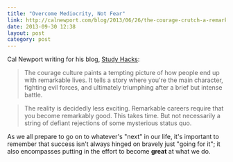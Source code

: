 ```yaml
---
title: "Overcome Mediocrity, Not Fear"
link: http://calnewport.com/blog/2013/06/26/the-courage-crutch-a-remarkable-life-requires-you-to-overcome-mediocrity-not-fear/
date: 2013-09-30 12:38
layout: post
category: post
---
```

Cal Newport writing for his blog, [Study Hacks](http://calnewport.com/blog):

> The courage culture paints a tempting picture of how people end up with remarkable lives. It tells a story where you're the main character, fighting evil forces, and ultimately triumphing after a brief but intense battle.

> The reality is decidedly less exciting. Remarkable careers require that you become remarkably good. This takes time. But not necessarily a string of defiant rejections of some mysterious status quo.

As we all prepare to go on to whatever's "next" in our life, it's important to remember that success isn't always hinged on bravely just "going for it"; it also encompasses putting in the effort to become **great** at what we do.